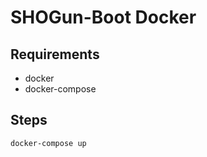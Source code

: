 # SHOGun-Boot Docker

## Requirements

* docker
* docker-compose

## Steps

```
docker-compose up
```